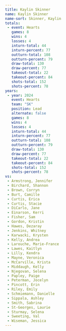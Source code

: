 ```yaml
---
title: Kaylin Skinner
name: Kaylin Skinner
name-sort: Skinner, Kaylin
totals:
 - event: Hearts
   games: 8
   wins: 4
   losses: 4
   inturn-total: 44
   inturn-percent: 77
   outturn-total: 108
   outturn-percent: 79
   draw-total: 130
   draw-percent: 77
   takeout-total: 22
   takeout-percent: 84
   shots-total: 152
   shots-percent: 78
years:
 - year: 2024
   event: Hearts
   team: "SK"
   position: Lead
   alternate: false
   games: 8
   wins: 4
   losses: 4
   inturn-total: 44
   inturn-percent: 77
   outturn-total: 108
   outturn-percent: 79
   draw-total: 130
   draw-percent: 77
   takeout-total: 22
   takeout-percent: 84
   shots-total: 152
   shots-percent: 78
vs:
 - Armstrong, Jennifer
 - Birchard, Shannon
 - Brown, Corryn
 - Burt, Camille
 - Curtis, Erica
 - Curtis, Stacie
 - DiCarlo, Jane
 - Einarson, Kerri
 - Fisher, Sam
 - Gordon, Kristin
 - Hawes, Dezaray
 - Jenkins, Whitney
 - Karwacki, Krysten
 - Kelly, Andrea
 - Larouche, Marie-France
 - Lawes, Kaitlyn
 - Lilly, Kendra
 - Mayne, Veronica
 - McCarville, Krista
 - Middaugh, Kelly
 - Njegovan, Selena
 - Papley, Paige
 - Peterman, Jocelyn
 - Pincott, Erin
 - Riley, Emily
 - Schmiemann, Danielle
 - Sippala, Ashley
 - Smith, Sabrina
 - St-Georges, Laurie
 - Sturmay, Selena
 - Sweeting, Val
 - Wiseman, Jessica
---
```

